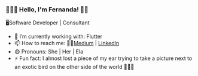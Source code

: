 ###  👩🏽‍💻 Hello, I'm Fernanda! 👋🏼


🖥️Software Developer | Consultant 

- 🌱 I’m currently working with: Flutter
- 📫 How to reach me: ✍🏼[Medium](https://medium.com/@diasfernanda) | [LinkedIn](https://www.linkedin.com/in/fernandasd/)
- 😄 Pronouns: She | Her | Ela
- ⚡ Fun fact: I almost lost a piece of my ear trying to take a picture next to an exotic bird on the other side of the world 🤷🏻‍♀️


<!--
**nandaletro/nandaletro** is a ✨ _special_ ✨ repository because its `README.md` (this file) appears on your GitHub profile.

-->
